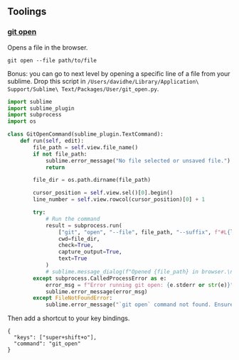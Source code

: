 ## Toolings

### [git open](https://github.com/paulirish/git-open)

Opens a file in the browser.

```
git open --file path/to/file
```

Bonus: you can go to next level by opening a specific line of a file from your sublime. Drop this script in `/Users/davidhe/Library/Application\ Support/Sublime\ Text/Packages/User/git_open.py`.

```py
import sublime
import sublime_plugin
import subprocess
import os

class GitOpenCommand(sublime_plugin.TextCommand):
    def run(self, edit):
        file_path = self.view.file_name()
        if not file_path:
            sublime.error_message("No file selected or unsaved file.")
            return

        file_dir = os.path.dirname(file_path)

        cursor_position = self.view.sel()[0].begin()
        line_number = self.view.rowcol(cursor_position)[0] + 1

        try:
            # Run the command
            result = subprocess.run(
                ["git", "open", "--file", file_path, "--suffix", f"#L{line_number}"],
                cwd=file_dir,
                check=True,
                capture_output=True,
                text=True
            )
            # sublime.message_dialog(f"Opened {file_path} in browser.\n\nOutput:\n{result.stdout}")
        except subprocess.CalledProcessError as e:
            error_msg = f"Error running git open: {e.stderr or str(e)}"
            sublime.error_message(error_msg)
        except FileNotFoundError:
            sublime.error_message("`git open` command not found. Ensure it is installed and in your PATH.")

```

Then add a shortcut to your key bindings.

```
{
  "keys": ["super+shift+o"],
  "command": "git_open"
}
```
